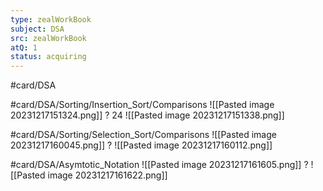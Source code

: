 ```yaml
---
type: zealWorkBook
subject: DSA
src: zealWorkBook
atQ: 1
status: acquiring
---
```

#card/DSA 

#card/DSA/Sorting/Insertion_Sort/Comparisons
![[Pasted image 20231217151324.png]]
?
24
![[Pasted image 20231217151338.png]]

#card/DSA/Sorting/Selection_Sort/Comparisons 
![[Pasted image 20231217160045.png]]
?
![[Pasted image 20231217160112.png]]

#card/DSA/Asymtotic_Notation
![[Pasted image 20231217161605.png]]
?
![[Pasted image 20231217161622.png]]

